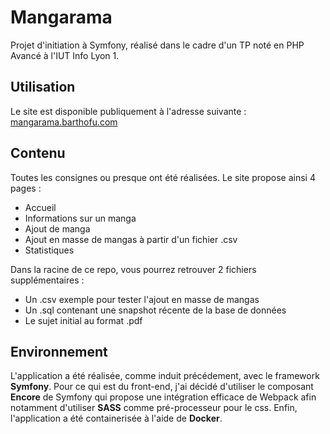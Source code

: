 # Mangarama

Projet d'initiation à Symfony, réalisé dans le cadre d'un TP noté en PHP Avancé à l'IUT Info Lyon 1.

## Utilisation

Le site est disponible publiquement à l'adresse suivante : [mangarama.barthofu.com](https://mangarama.barthofu.com)

## Contenu

Toutes les consignes ou presque ont été réalisées.
Le site propose ainsi 4 pages :
- Accueil
- Informations sur un manga
- Ajout de manga
- Ajout en masse de mangas à partir d'un fichier .csv
- Statistiques

Dans la racine de ce repo, vous pourrez retrouver 2 fichiers supplémentaires :
- Un .csv exemple pour tester l'ajout en masse de mangas
- Un .sql contenant une snapshot récente de la base de données
- Le sujet initial au format .pdf

## Environnement

L'application a été réalisée, comme induit précédement, avec le framework **Symfony**.
Pour ce qui est du front-end, j'ai décidé d'utiliser le composant **Encore** de Symfony qui propose une intégration efficace de Webpack afin notamment d'utiliser **SASS** comme pré-processeur pour le css.
Enfin, l'application a été containerisée à l'aide de **Docker**.